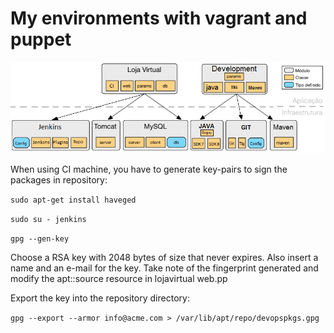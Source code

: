 # My environments with vagrant and puppet

![Image of my puppet modules classes and type-defined](https://github.com/fernandoluizjr/environment/blob/master/images/puppet_module_class_typedef.png)

When using CI machine, you have to generate key-pairs to sign the packages in repository:

`sudo apt-get install haveged`

`sudo su - jenkins`

`gpg --gen-key`

Choose a RSA key with 2048 bytes of size that never expires. Also insert a name and an e-mail for the key.
Take note of the fingerprint generated and modify the apt::source resource in lojavirtual web.pp

Export the key into the repository directory:

`gpg --export --armor info@acme.com > /var/lib/apt/repo/devopspkgs.gpg`
